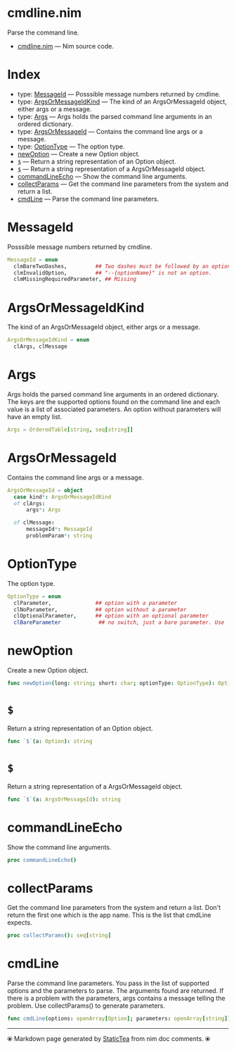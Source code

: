 # cmdline.nim

Parse the command line.

* [cmdline.nim](../src/cmdline.nim) &mdash; Nim source code.
# Index

* type: [MessageId](#messageid) &mdash; Posssible message numbers returned by cmdline.
* type: [ArgsOrMessageIdKind](#argsormessageidkind) &mdash; The kind of an ArgsOrMessageId object, either args or a message.
* type: [Args](#args) &mdash; Args holds the parsed command line arguments in an ordered dictionary.
* type: [ArgsOrMessageId](#argsormessageid) &mdash; Contains the command line args or a message.
* type: [OptionType](#optiontype) &mdash; The option type.
* [newOption](#newoption) &mdash; Create a new Option object.
* [`$`](#) &mdash; Return a string representation of an Option object.
* [`$`](#-1) &mdash; Return a string representation of a ArgsOrMessageId object.
* [commandLineEcho](#commandlineecho) &mdash; Show the command line arguments.
* [collectParams](#collectparams) &mdash; Get the command line parameters from the system and return a list.
* [cmdLine](#cmdline) &mdash; Parse the command line parameters.

# MessageId

Posssible message numbers returned by cmdline.

```nim
MessageId = enum
  clmBareTwoDashes,         ## Two dashes must be followed by an option name.
  clmInvalidOption,         ## "--{optionName}" is not an option.
  clmMissingRequiredParameter, ## Missing
```

# ArgsOrMessageIdKind

The kind of an ArgsOrMessageId object, either args or a message.

```nim
ArgsOrMessageIdKind = enum
  clArgs, clMessage
```

# Args

Args holds the parsed command line arguments in an ordered dictionary. The keys are the supported options found on the command line and each value is a list of associated parameters. An option without parameters will have an empty list.

```nim
Args = OrderedTable[string, seq[string]]
```

# ArgsOrMessageId

Contains the command line args or a message.

```nim
ArgsOrMessageId = object
  case kind*: ArgsOrMessageIdKind
  of clArgs:
      args*: Args

  of clMessage:
      messageId*: MessageId
      problemParam*: string


```

# OptionType

The option type.

```nim
OptionType = enum
  clParameter,              ## option with a parameter
  clNoParameter,            ## option without a parameter
  clOptionalParameter,      ## option with an optional parameter
  clBareParameter            ## no switch, just a bare parameter. Use '_' for the short name.
```

# newOption

Create a new Option object.

```nim
func newOption(long: string; short: char; optionType: OptionType): Option
```

# `$`

Return a string representation of an Option object.

```nim
func `$`(a: Option): string
```

# `$`

Return a string representation of a ArgsOrMessageId object.

```nim
func `$`(a: ArgsOrMessageId): string
```

# commandLineEcho

Show the command line arguments.

```nim
proc commandLineEcho()
```

# collectParams

Get the command line parameters from the system and return a list. Don't return the first one which is the app name. This is the list that cmdLine expects.

```nim
proc collectParams(): seq[string]
```

# cmdLine

Parse the command line parameters.  You pass in the list of supported options and the parameters to parse. The arguments found are returned. If there is a problem with the parameters, args contains a message telling the problem. Use collectParams() to generate parameters.

```nim
func cmdLine(options: openArray[Option]; parameters: openArray[string]): ArgsOrMessageId
```


---
⦿ Markdown page generated by [StaticTea](https://github.com/flenniken/statictea/) from nim doc comments. ⦿
